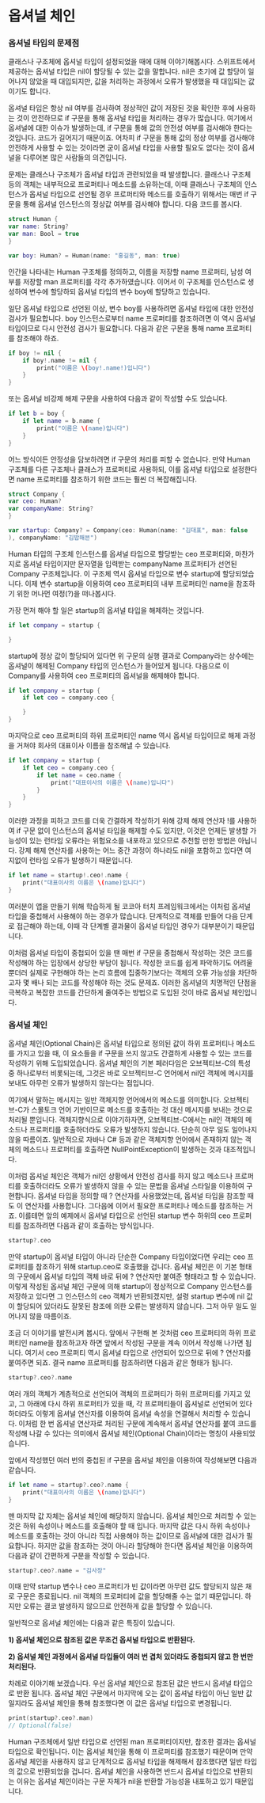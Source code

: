 
# 옵셔널 체인

### 옵셔널 타입의 문제점

클래스나 구조체에 옵셔널 타입이 설정되었을 때에 대해 이야기해봅시다.
스위프트에서 제공하는 옵셔널 타입은 nil이 할당될 수 있는 값을 말합니다. nil은 초기에 값 할당이 일어나지 않았을 때 대입되지만, 값을 처리하는 과정에서 오류가 발생했을 때 대입되는 값이기도 합니다.

옵셔널 타입은 항상 nil 여부를 검사하여 정상적인 값이 저장된 것을 확인한 후에 사용하는 것이 안전하므로 if 구문을 통해 옵셔널 타입을 처리하는 경우가 많습니다. 여기에서 옵셔널에 대한 이슈가 발생하는데, if 구문을 통해 값의 안전성 여부를 검사해야 한다는 것입니다. 코드가 길어지기 때문이죠. 어차피 if 구문을 통해 값의 정상 여부를 검사해야 안전하게 사용할 수 있는 것이라면 굳이 옵셔널 타입을 사용할 필요도 없다는 것이 옵셔널을 다루어본 많은 사람들의 의견입니다.

문제는 클래스나 구조체가 옵셔널 타입과 관련되었을 때 발생합니다. 클래스나 구조체 등의 객체는 내부적으로 프로퍼티나 메소드를 소유하는데, 이때 클래스나 구조체의 인스턴스가 옵셔널 타입으로 선언될 경우 프로퍼티와 메소드를 호출하기 위해서는 매번 if 구문을 통해 옵셔널 인스턴스의 정상값 여부를 검사해야 합니다. 다음 코드를 봅시다.

```swift
struct Human {
var name: String?
var man: Bool = true
}

var boy: Human? = Human(name: "홍길동", man: true)
```

인간을 나타내는 Human 구조체를 정의하고, 이름을 저장할 name 프로퍼티, 남성 여부를 저장할 man 프로퍼티를 각각 추가하였습니다. 이어서 이 구조체를 인스턴스로 생성하여 변수에 할당하되 옵셔널 타입의 변수 boy에 할당하고 있습니다.

일단 옵셔널 타입으로 선언된 이상, 변수 boy를 사용하려면 옵셔널 타입에 대한 안전성 검사가 필요합니다. boy 인스턴스로부터 name 프로퍼티를 참조하려면 이 역시 옵셔널 타입이므로 다시 안전성 검사가 필요합니다. 다음과 같은 구문을 통해 name 프로퍼티를 참조해야 하죠.

```swift
if boy != nil {
    if boy!.name != nil {
        print("이름은 \(boy!.name!)입니다")
    }
}
```

 또는 옵셔널 비강제 해제 구문을 사용하여 다음과 같이 작성할 수도 있습니다.
 
```swift
if let b = boy {
    if let name = b.name {
        print("이름은 \(name)입니다")
    }
}
```

어느 방식이든 안정성을 담보하려면 if 구문의 처리를 피할 수 없습니다. 만약 Human 구조체를 다른 구조체나 클래스가 프로퍼티로 사용하되, 이를 옵셔널 타입으로 설정한다면 name 프로퍼티를 참조하기 위한 코드는 훨씬 더 복잡해집니다.

```swift
struct Company {
var ceo: Human?
var companyName: String?
}

var startup: Company? = Company(ceo: Human(name: "김대표", man: false
), companyName: "김밥해븐")
```

Human 타입의 구조체 인스턴스를 옵셔널 타입으로 할당받는 ceo 프로퍼티와, 마찬가지로 옵셔널 타입이지만 문자열을 입력받는 companyName 프로퍼티가 선언된 Company 구조체입니다. 이 구조체 역시 옵셔널 타입으로 변수 startup에 할당되었습니다. 이제 변수 startup을 이용하여 ceo 프로퍼티의 내부 프로퍼티인 name을 참조하기 위한 머나먼 여정(?)을 떠나봅시다.

가장 먼저 해야 할 일은 startup의 옵셔널 타입을 해제하는 것입니다.

```swift
if let company = startup {

}
```

startup에 정상 값이 할당되어 있다면 위 구문의 실행 결과로 Company라는 상수에는 옵셔널이 해제된 Company 타입의 인스턴스가 들어있게 됩니다. 다음으로 이 Company를 사용하여 ceo 프로퍼티의 옵셔널을 해제해야 합니다.

```swift
if let company = startup {
    if let ceo = company.ceo {

    }
}
```

마지막으로 ceo 프로퍼티의 하위 프로퍼티인 name 역시 옵셔널 타입이므로 해제 과정을 거쳐야 회사의 대표이사 이름을 참조해낼 수 있습니다.

```swift
if let company = startup {
    if let ceo = company.ceo {
        if let name = ceo.name {
            print("대표이사의 이름은 \(name)입니다")
        }
    }
}
```

이러한 과정을 피하고 코드를 더욱 간결하게 작성하기 위해 강제 해제 연산자 !를 사용하여 if 구문 없이 인스턴스의 옵셔널 타입을 해제할 수도 있지만, 이것은 언제든 발생할 가능성이 있는 런타임 오류라는 위험요소를 내포하고 있으므로 추천할 만한 방법은 아닙니다. 강제 해제 연산자를 사용하는 어느 중간 과정이 하나라도 nil을 포함하고 있다면 여지없이 런타임 오류가 발생하기 때문입니다.

```swift
if let name = startup!.ceo!.name {
    print("대표이사의 이름은 \(name)입니다")
}
```

여러분이 앱을 만들기 위해 학습하게 될 코코아 터치 프레임워크에서는 이처럼 옵셔널 타입을 중첩해서 사용해야 하는 경우가 많습니다. 단계적으로 객체를 만들어 다음 단계로 접근해야 하는데, 이때 각 단계별 결과물이 옵셔널 타입인 경우가 대부분이기 때문입니다.

이처럼 옵셔널 타입이 중첩되어 있을 땐 매번 if 구문을 중첩해서 작성하는 것은 코드를 작성해야 하는 입장에서 상당한 부담이 됩니다. 작성한 코드를 쉽게 파악하기도 어려울뿐더러 실제로 구현해야 하는 논리 흐름에 집중하기보다는 객체의 오류 가능성을 차단하고자 몇 배나 되는 코드를 작성해야 하는 것도 문제죠. 이러한 옵셔널의 치명적인 단점을 극복하고 복잡한 코드를 간단하게 줄여주는 방법으로 도입된 것이 바로 옵셔널 체인입니다.


### 옵셔널 체인

옵셔널 체인(Optional Chain)은 옵셔널 타입으로 정의된 값이 하위 프로퍼티나 메소드를 가지고 있을 때, 이 요소들을 if 구문을 쓰지 않고도 간결하게 사용할 수 있는 코드를 작성하기 위해 도입되었습니다. 옵셔널 체인의 기본 페러다임은 오브젝티브-C의 특성 중 하나로부터 비롯되는데, 그것은 바로 오브젝티브-C 언어에서 nil인 객체에 메시지를 보내도 아무런 오류가 발생하지 않는다는 점입니다.

여기에서 말하는 메시지는 일반 객체지향 언어에서의 메소드를 의미합니다. 오브젝티브-C가 스몰토크 언어 기반이므로 메소드를 호출하는 것 대신 메시지를 보내는 것으로 처리될 뿐입니다.
객체지향식으로 이야기하자면, 오브젝티브-C에서는 nil인 객체의 메소드나 프로퍼티를 호출하더라도 오류가 발생하지 않습니다. 단순히 아무 일도 일어나지 않을 따름이죠. 일반적으로 자바나 C# 등과 같은 객체지향 언어에서 존재하지 않는 객체의 메소드나 프로퍼티를 호출하면 NullPointException이 발생하는 것과 대조적입니다.

이처럼 옵셔널 체인은 객체가 nil인 상황에서 안전성 검사를 하지 않고 메소드나 프로퍼티를 호출하더라도 오류가 발생하지 않을 수 있는 문법을 옵셔널 스타일을 이용하여 구현합니다. 옵셔널 타입을 정의할 때 ? 연산자를 사용했었는데, 옵셔널 타입을 참조할 때도 이 연산자를 사용합니다. 그다음에 이어서 필요한 프로퍼티나 메소드를 참조하는 거죠. 이를테면 앞의 예제에서 옵셔널 타입으로 선언된 startup 변수 하위의 ceo 프로퍼티를 참조하려면 다음과 같이 호출하는 방식입니다.

```swift
startup?.ceo
```

만약 startup이 옵셔널 타입이 아니라 단순한 Company 타입이었다면 우리는 ceo 프로퍼티를 참조하기 위해 startup.ceo로 호출했을 겁니다. 옵셔널 체인은 이 기본 형태의 구문에서 옵셔널 타입의 객체 바로 뒤에 ? 연산자만 붙여준 형태라고 할 수 있습니다. 이렇게 작성된 옵셔널 체인 구문에 의해 startup이 정상적으로 Company 인스턴스를 저장하고 있다면 그 인스턴스의 ceo 객체가 반환되겠지만, 설령 startup 변수에 nil 값이 할당되어 있더라도 잘못된 참조에 의한 오류는 발생하지 않습니다. 그저 아무 일도 일어나지 않을 따름이죠.

조금 더 이야기를 발전시켜 봅시다. 앞에서 구현해 본 것처럼 ceo 프로퍼티의 하위 프로퍼티인 name을 참조하고자 하면 앞에서 작성된 구문을 계속 이어서 작성해 나가면 됩니다. 여기서 ceo 프로퍼티 역시 옵셔널 타입으로 선언되어 있으므로 뒤에 ? 연산자를 붙여주면 되죠. 결국 name 프로퍼티를 참조하려면 다음과 같은 형태가 됩니다.

```swift
startup?.ceo?.name
```

여러 개의 객체가 계층적으로 선언되어 객체의 프로퍼티가 하위 프로퍼티를 가지고 있고, 그 아래에 다시 하위 프로퍼티가 있을 때, 각 프로퍼티들이 옵셔널로 선언되어 있다 하더라도 이렇게 옵셔널 연산자를 이용하여 옵셔널 속성을 연결해서 처리할 수 있습니다. 이처럼 한 번 옵셔널 연산자로 처리된 구문에 계속해서 옵셔널 연산자를 붙여 코드를 작성해 나갈 수 있다는 의미에서 옵셔널 체인(Optional Chain)이라는 명칭이 사용되었습니다.

앞에서 작성했던 여러 번의 중첩된 if 구문을 옵셔널 체인을 이용하여 작성해보면 다음과 같습니다.

```swift
if let name = startup?.ceo?.name {
    print("대표이사의 이름은 \(name)입니다")
}
```

 맨 마지막 값 자체는 옵셔널 체인에 해당하지 않습니다. 옵셔널 체인으로 처리할 수 있는 것은 하위 속성이나 메소드를 호출해야 할 때 입니다. 마지막 값은 다시 하위 속성이나 메소드를 호출하는 것이 아니라 직접 사용해야 하는 값이므로 옵셔널에 대한 검사가 필요합니다. 하지만 값을 참조하는 것이 아니라 할당해야 한다면 옵셔널 체인을 이용하여 다음과 같이 간편하게 구문을 작성할 수 있습니다.
 
```swift
startup?.ceo?.name = "김사장"
```

 이때 만약 startup 변수나 ceo 프로퍼티가 빈 값이라면 아무런 값도 할당되지 않은 채로 구문은 종료됩니다. nil 객체의 프로퍼티에 값을 할당해줄 수는 없기 때문입니다. 하지만 오류는 결코 발생하지 않으므로 안전하게 값을 할당할 수 있습니다.
 
 일반적으로 옵셔널 체인에는 다음과 같은 특징이 있습니다.
 
 **1) 옵셔널 체인으로 참조된 값은 무조건 옵셔널 타입으로 반환된다.**
 
 **2) 옵셔널 체인 과정에서 옵셔널 타입들이 여러 번 겹처 있더라도 중첩되지 않고 한 번만 처리된다.**
 
 차례로 이야기해 보겠습니다. 우선 옵셔널 체인으로 참조된 값은 반드시 옵셔널 타입으로 반환 됩니다. 옵셔널 체인 구문에서 마지막에 오는 값이 옵셔널 타입이 아닌 일반 값일지라도 옵셔널 체인을 통해 참조했다면 이 값은 옵셔널 타입으로 변경됩니다.
 
```swift
print(startup?.ceo?.man)
// Optional(false)
```

 Human 구조체에서 일반 타입으로 선언된 man 프로퍼티이지만, 참조한 결과는 옵셔널 타입으로 확인됩니다. 이는 옵셔널 체인을 통해 이 프로퍼티를 참조했기 때문이며 만약 옵셔널 체인을 사용하지 않고 단계적으로 옵셔널 타입을 해제해서 참조했다면 일반 타입의 값으로 반환되었을 겁니다. 옵셔널 체인을 사용하면 반드시 옵셔널 타입으로 반환되는 이유는 옵셔널 체인이라는 구문 자체가 nil을 반환할 가능성을 내포하고 있기 때문입니다.
 
